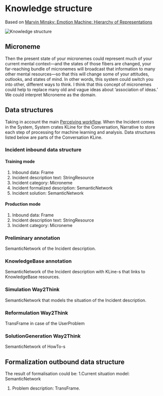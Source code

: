 # Knowledge structure

Based on [Marvin Minsky: Emotion Machine: Hierarchy of Representations](http://web.media.mit.edu/~minsky/E8/eb8.html#_Toc518305131)

![Knowledge structure](https://github.com/menta/menta-0.3/raw/master/doc/informal/uml/images/knowledgeClass.png)

## Microneme
Then the present state of your micronemes could represent much of your current mental context—and the states of those fibers are changed, your far-reaching bundle of micronemes will broadcast that information to many other mental resources—so that this will change some of your attitudes, outlooks, and states of mind.
In other words, this system could switch you into other, different ways to think.
I think that this concept of micronemes could help to replace many old and vague ideas about ‘association of ideas.’
We could interpret Microneme as the domain.

## Data structures

Taking in account the main [Perceiving workflow](perceiving-modelling.md#Approximate_workflow). When the Incident comes in the System,
System crates KLine for the Conversation, Narrative to store each step of processing for machine learning and analysis.
Data structures listed below are parts of the Conversation KLine.

### <a name="Incident_inbound_data_structure">Incident inbound data structure</a>

#### Training mode
1. Inbound data: Frame
  2. Incident description text: StringResource
  2. Incident category: Microneme
  2. Incident formalized description: SemanticNetwork
  2. Incident solution: SemanticNetwork

#### Production mode
1. Inbound data: Frame
  2. Incident description text: StringResource
  2. Incident category: Microneme

### Preliminary annotation
SemanticNetwork of the Incident description.

### KnowledgeBase annotation
SemanticNetwork of the Incident description with KLine-s that links to KnowledgeBase resources.

### Simulation Way2Think
SemanticNetwork that models the situation of the Incident description.

### Reformulation Way2Think
TransFrame in case of the UserProblem

### SolutionGeneration Way2Think
SemanticNetwork of HowTo-s

## Formalization outbound data structure

The result of formalisation could be:
 1.Current situation model: SemanticNetwork
 1. Problem description: TransFrame.

